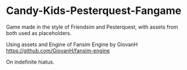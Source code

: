 # Candy-Kids-Pesterquest-Fangame
Game made in the style of Friendsim and Pesterquest, with assets from both used as placeholders.

Using assets and Engine of Fansim Engine by GiovanH https://github.com/GiovanH/fansim-engine

On indefinite hiatus.
